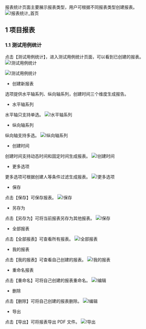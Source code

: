 
报表统计页面主要展示报表类型，用户可根据不同报表类型创建报表。
![!报表统计_首页](../../img/report_statistics/报表统计_首页.png)

## 1 项目报表
### 1.1 测试用例统计
点击【测试用例统计】，进入测试用例统计页面，可以看到已创建的报表。
![!测试用例统计](../../img/report_statistics/测试用例统计.png)

![!测试用例统计](../../img/report_statistics/测试用例统计_1.png)

- 创建新报表

选项提供水平轴系列、纵向轴系列，创建时间三个维度生成报告。

-  水平轴系列

水平轴只支持单选。
![!水平轴系列](../../img/report_statistics/水平轴系列.png)

- 纵向轴系列

纵向轴支持多选。
![!纵向轴系列](../../img/report_statistics/纵向轴系列.png)

- 创建时间

创建时间支持动态时间和固定时间生成报表。
![!创建时间](../../img/report_statistics/创建时间.png)

- 更多选项

更多选项可根据创建人等条件过滤生成报表。
![!更多选项](../../img/report_statistics/更多选项.png)

- 保存

点击【保存】可保存报表。
![!保存](../../img/report_statistics/保存.png)

- 另存为

点击【另存为】可将当前报表另存为其他报表。
![!保存](../../img/report_statistics/另存为.png)

- 全部报表

点击【全部报表】可查看所有报表。
![!全部报表](../../img/report_statistics/全部报表.png)

- 我的报表

点击【我的报表】可查看自己创建的报表。
![!我的报表](../../img/report_statistics/我的报表.png)

- 重命名报表

点击【重命名】可将自己创建的报表重命名。
![!编辑](../../img/report_statistics/编辑.png)

- 删除

点击【删除】可将自己创建的报表删除。
![!编辑](../../img/report_statistics/删除.png)

- 导出

点击【导出】可将报表导出 PDF 文件。
![!导出](../../img/report_statistics/导出.png)


